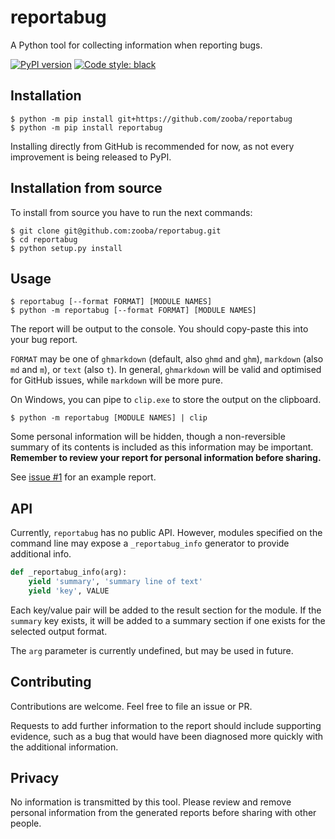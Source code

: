 # reportabug
A Python tool for collecting information when reporting bugs.

[![PyPI version](https://badge.fury.io/py/reportabug.svg)](https://pypi.org/project/reportabug)
[![Code style: black](https://img.shields.io/badge/code%20style-black-000000.svg)](https://github.com/ambv/black)

## Installation

```
$ python -m pip install git+https://github.com/zooba/reportabug
$ python -m pip install reportabug
```

Installing directly from GitHub is recommended for now, as not every improvement
is being released to PyPI.

## Installation from source

To install from source you have to run the next commands:

```
$ git clone git@github.com:zooba/reportabug.git
$ cd reportabug
$ python setup.py install
```

## Usage

```
$ reportabug [--format FORMAT] [MODULE NAMES]
$ python -m reportabug [--format FORMAT] [MODULE NAMES]
```

The report will be output to the console. You should copy-paste this into
your bug report.

`FORMAT` may be one of `ghmarkdown` (default, also `ghmd` and `ghm`),
`markdown` (also `md` and `m`), or `text` (also `t`). In general, `ghmarkdown`
will be valid and optimised for GitHub issues, while `markdown` will be more
pure.

On Windows, you can pipe to `clip.exe` to store the output on the clipboard.

```
$ python -m reportabug [MODULE NAMES] | clip
```

Some personal information will be hidden, though a non-reversible summary of its contents is included as this information may be important. **Remember to review your report for personal information before sharing.**

See [issue #1](https://github.com/zooba/reportabug/issues/1) for an example report.

## API

Currently, `reportabug` has no public API. However, modules specified on the command line may expose a `_reportabug_info` generator to provide additional info.

```python
def _reportabug_info(arg):
    yield 'summary', 'summary line of text'
    yield 'key', VALUE
```

Each key/value pair will be added to the result section for the module. If the `summary` key exists, it will be added to a summary section if one exists for the selected output format.

The `arg` parameter is currently undefined, but may be used in future.

## Contributing

Contributions are welcome. Feel free to file an issue or PR.

Requests to add further information to the report should include supporting evidence, such as a bug that would have been diagnosed more quickly with the additional information.

## Privacy

No information is transmitted by this tool. Please review and remove personal information from the generated reports before sharing with other people.
